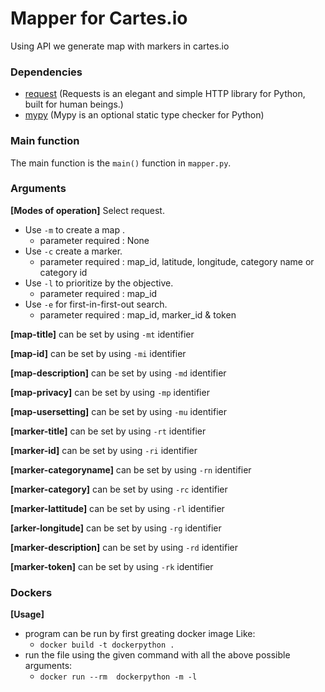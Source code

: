 # Mapper for Cartes.io
Using API we generate map with markers in cartes.io

### Dependencies

* [request](https://docs.python-requests.org/en/latest/) (Requests is an elegant and simple HTTP library for Python, built for human beings.)
* [mypy](http://mypy-lang.org/) (Mypy is an optional static type checker for Python)


### Main function
The main function is the `main()` function in `mapper.py`.

### Arguments

**[Modes of operation]** Select request.

* Use `-m` to create a map .
  * parameter required : None
* Use `-c` create a marker.
  * parameter required : map_id, latitude, longitude, category name or category id
* Use `-l` to prioritize by the objective.
  * parameter required : map_id
* Use `-e` for first-in-first-out search.
  * parameter required : map_id, marker_id & token

**[map-title]** can be set by using `-mt` identifier 

**[map-id]** can be set by using `-mi` identifier 

**[map-description]** can be set by using `-md` identifier 

**[map-privacy]** can be set by using `-mp` identifier 

**[map-usersetting]** can be set by using `-mu` identifier 

**[marker-title]** can be set by using `-rt` identifier 

**[marker-id]** can be set by using `-ri` identifier 

**[marker-categoryname]** can be set by using `-rn` identifier 

**[marker-category]** can be set by using `-rc` identifier 

**[marker-lattitude]** can be set by using `-rl` identifier 

**[arker-longitude]** can be set by using `-rg` identifier 

**[marker-description]** can be set by using `-rd` identifier 

**[marker-token]** can be set by using `-rk` identifier 

### Dockers

**[Usage]** 
* program can be run by first greating docker image Like:
  * `docker build -t dockerpython .`
* run the file using the given command with all the above possible arguments:
  * `docker run --rm  dockerpython -m -l`

